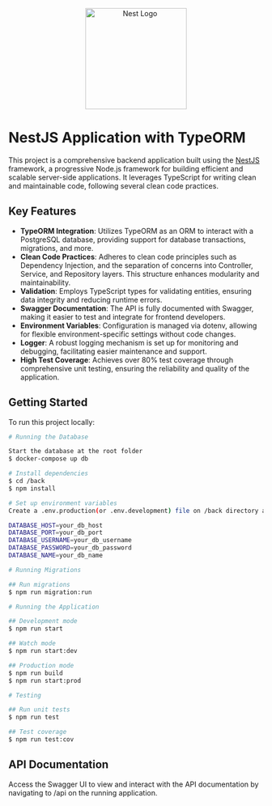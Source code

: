 <p align="center">
  <a href="http://nestjs.com/" target="blank"><img src="https://nestjs.com/img/logo-small.svg" width="200" alt="Nest Logo" /></a>
</p>

# NestJS Application with TypeORM

This project is a comprehensive backend application built using the [NestJS](https://nestjs.com/) framework, a progressive Node.js framework for building efficient and scalable server-side applications. It leverages TypeScript for writing clean and maintainable code, following several clean code practices.

## Key Features

- **TypeORM Integration**: Utilizes TypeORM as an ORM to interact with a PostgreSQL database, providing support for database transactions, migrations, and more.
- **Clean Code Practices**: Adheres to clean code principles such as Dependency Injection, and the separation of concerns into Controller, Service, and Repository layers. This structure enhances modularity and maintainability.
- **Validation**: Employs TypeScript types for validating entities, ensuring data integrity and reducing runtime errors.
- **Swagger Documentation**: The API is fully documented with Swagger, making it easier to test and integrate for frontend developers.
- **Environment Variables**: Configuration is managed via dotenv, allowing for flexible environment-specific settings without code changes.
- **Logger**: A robust logging mechanism is set up for monitoring and debugging, facilitating easier maintenance and support.
- **High Test Coverage**: Achieves over 80% test coverage through comprehensive unit testing, ensuring the reliability and quality of the application.

## Getting Started

To run this project locally:

```bash
# Running the Database

Start the database at the root folder
$ docker-compose up db

# Install dependencies
$ cd /back
$ npm install

# Set up environment variables
Create a .env.production(or .env.development) file on /back directory and add your environment variables:

DATABASE_HOST=your_db_host
DATABASE_PORT=your_db_port
DATABASE_USERNAME=your_db_username
DATABASE_PASSWORD=your_db_password
DATABASE_NAME=your_db_name

# Running Migrations

## Run migrations
$ npm run migration:run

# Running the Application

## Development mode
$ npm run start

## Watch mode
$ npm run start:dev

## Production mode
$ npm run build
$ npm run start:prod

# Testing

## Run unit tests
$ npm run test

## Test coverage
$ npm run test:cov
```

## API Documentation

Access the Swagger UI to view and interact with the API documentation by navigating to /api on the running application.